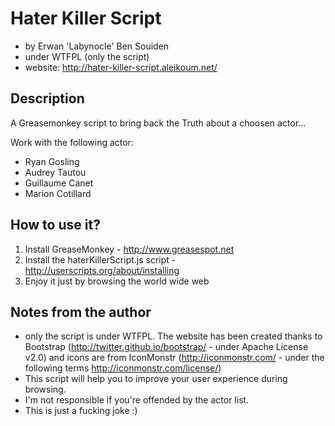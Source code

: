 Hater Killer Script
===================

* by Erwan 'Labynocle' Ben Souiden
* under WTFPL (only the script)
* website: http://hater-killer-script.aleikoum.net/


Description
-----------
A Greasemonkey script to bring back the Truth about a choosen actor...

Work with the following actor:
* Ryan Gosling
* Audrey Tautou
* Guillaume Canet
* Marion Cotillard


How to use it?
--------------

1. Install GreaseMonkey - http://www.greasespot.net
2. Install the haterKillerScript.js script - http://userscripts.org/about/installing
3. Enjoy it just by browsing the world wide web

Notes from the author
---------------------

* only the script is under WTFPL. The website has been created thanks to Bootstrap (http://twitter.github.io/bootstrap/ - under Apache License v2.0) and icons are from IconMonstr (http://iconmonstr.com/ - under the following terms http://iconmonstr.com/license/)
* This script will help you to improve your user experience during browsing.
* I'm not responsible if you're offended by the actor list.
* This is just a fucking joke :)
